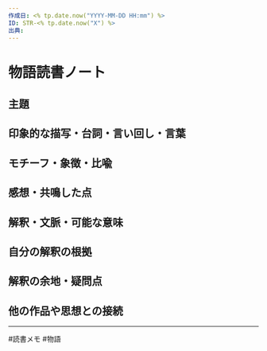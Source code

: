 ```yaml
---
作成日: <% tp.date.now("YYYY-MM-DD HH:mm") %>
ID: STR-<% tp.date.now("X") %>
出典:
---
```


# 物語読書ノート

## 主題


## 印象的な描写・台詞・言い回し・言葉

> 
## モチーフ・象徴・比喩


## 感想・共鳴した点


## 解釈・文脈・可能な意味


## 自分の解釈の根拠


## 解釈の余地・疑問点


## 他の作品や思想との接続


---
#読書メモ  #物語 